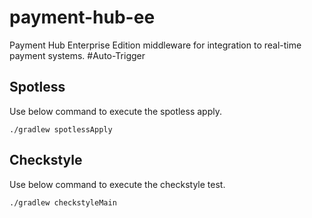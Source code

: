 # payment-hub-ee
Payment Hub Enterprise Edition middleware for integration to real-time payment systems.
#Auto-Trigger

## Spotless
Use below command to execute the spotless apply.
```shell
./gradlew spotlessApply
```

## Checkstyle
Use below command to execute the checkstyle test.
```shell
./gradlew checkstyleMain
```
